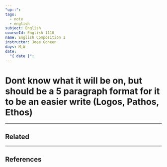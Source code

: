 ```yaml
---
"up::": 
tags:
  - note
  - english
subject: English
courseId: English 1110
name: English Composition I
instructor: Joee Goheen
days: M,W
date:
  "{ date }":
---
```


# Dont know what it will be on, but should be a 5 paragraph format for it to be an easier write (Logos, Pathos, Ethos)



---
## Related

---

## References
